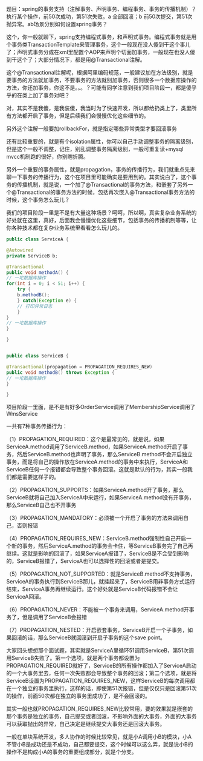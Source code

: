 





题目：spring的事务支持（注解事务、声明事务、编程事务、事务的传播机制）？执行某个操作，前50次成功，第51次失败。a 全部回滚；b 前50次提交，第51次抛异常。ab场景分别如何设置spring事务？




这个，你一般就聊下，spring支持编程式事务，和声明式事务。编程式事务就是用个事务类TransactionTemplate来管理事务，这个一般现在没人傻到干这个事儿了；声明式事务分成在xml里配置个AOP来声明个切面加事务，一般现在也没人傻到干这个了；大部分情况下，都是用@Transactional注解。

这个@Transactional注解呢，根据阿里编码规范，一般建议加在方法级别，就是要事务的方法就加事务，不要事务的方法就别加事务，否则很多一个数据库操作的方法，你还加事务，你这不是。。。？可能有同学注意到我们项目阶段一，都是傻乎乎的在类上加了事务对吧？

对，其实不是我傻，是我装傻，我当时为了快速开发，所以都给扔类上了，类里所有方法都开启了事务，但是后续我们会慢慢优化这些细节的。

另外这个注解一般要加rollbackFor，就是指定哪些异常类型才要回滚事务

还有比较重要的，就是有个isolation属性，你可以自己手动调整事务的隔离级别，但是这个一般不调整，记住，别乱调整事务隔离级别，一般可重复读+mysql mvcc机制跑的很好，你别瞎折腾。

另外一个重要的事务属性，就是propagation，事务的传播行为，我们就重点先来聊一下事务的传播行为，这个在项目里可能确实是要用到的。其实说白了，这个事务的传播机制，就是说，一个加了@Transactional的事务方法，和嵌套了另外一个@Transactional的事务方法的时候，包括再次嵌入@Transactional事务方法的时候，这个事务怎么玩儿？

我们的项目阶段一里是不是有大量这种场景？呵呵，所以啊，真实复杂业务系统的好处就在这里，真好，后面我会慢慢优化这些细节，包括事务的传播机制等等，让你各种技术都在复杂业务系统里看看怎么玩儿的。


```java
public class ServiceA {

@Autowired
private ServiceB b;

@Transactional
public void methodA() {
// 一坨数据库操作
for(int i = 0; i < 51; i++) {
    try {
    b.methodB();
    } catch(Exception e) {
    // 打印异常日志
    }
}
// 一坨数据库操作
}

}


public class ServiceB {

@Transactional(propagation = PROPAGATION_REQUIRES_NEW)
public void methodB() throws Exception {
// 一坨数据库操作
}

}


```


项目阶段一里面，是不是有好多OrderService调用了MembershipService调用了WmsService

一共有7种事务传播行为：

（1）PROPAGATION_REQUIRED：这个是最常见的，就是说，如果ServiceA.method调用了ServiceB.method，如果ServiceA.method开启了事务，然后ServiceB.method也声明了事务，那么ServiceB.method不会开启独立事务，而是将自己的操作放在ServiceA.method的事务中来执行，ServiceA和ServiceB任何一个报错都会导致整个事务回滚。这就是默认的行为，其实一般我们都是需要这样子的。

（2）PROPAGATION_SUPPORTS：如果ServiceA.method开了事务，那么ServiceB就将自己加入ServiceA中来运行，如果ServiceA.method没有开事务，那么ServiceB自己也不开事务

（3）PROPAGATION_MANDATORY：必须被一个开启了事务的方法来调用自己，否则报错

（4）PROPAGATION_REQUIRES_NEW：ServiceB.method强制性自己开启一个新的事务，然后ServiceA.method的事务会卡住，等ServiceB事务完了自己再继续。这就是影响的回滚了，如果ServiceA报错了，ServiceB是不会受到影响的，ServiceB报错了，ServiceA也可以选择性的回滚或者是提交。

（5）PROPAGATION_NOT_SUPPORTED：就是ServiceB.method不支持事务，ServiceA的事务执行到ServiceB那儿，就挂起来了，ServiceB用非事务方式运行结束，ServiceA事务再继续运行。这个好处就是ServiceB代码报错不会让ServiceA回滚。

（6）PROPAGATION_NEVER：不能被一个事务来调用，ServiceA.method开事务了，但是调用了ServiceB会报错

（7）PROPAGATION_NESTED：开启嵌套事务，ServiceB开启一个子事务，如果回滚的话，那么ServiceB就回滚到开启子事务的这个save point。

大家回头想想那个面试题，其实就是ServiceA里循环51调用ServiceB，第51次调用ServiceB失败了。第一个选项，就是两个事务都设置为PROPAGATION_REQUIRED就好了，ServiceB的所有操作都加入了ServiceA启动的一个大事务里去，任何一次失败都会导致整个事务的回滚；第二个选项，就是将ServiceB设置为PROPAGATION_REQUIRES_NEW，这样ServiceB的每次调用都在一个独立的事务里执行，这样的话，即使第51次报错，但是仅仅只是回滚第51次的操作，前面50次都在独立的事务里成功了，是不会回滚的。

其实一般也就PROPAGATION_REQUIRES_NEW比较常用，要的效果就是嵌套的那个事务是独立的事务，自己提交或者回滚，不影响外面的大事务，外面的大事务可以获取抛出的异常，自己决定是继续提交大事务还是回滚大事务。

一般在单块系统开发，多人协作的时候比较常见，就是小A调用小B的模块，小A不管小B是成功还是不成功，自己都要提交，这个时候可以这么弄，就是说小B的操作不是构成小A的事务的重要组成部分，就是个分支。









